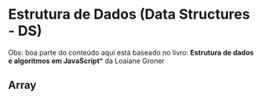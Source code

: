 # Estrutura de Dados (Data Structures - DS)

Obs: boa parte do conteúdo aqui está baseado no livro: **Estrutura de dados e algoritmos em JavaScript*** da Loaiane Groner

## Array
